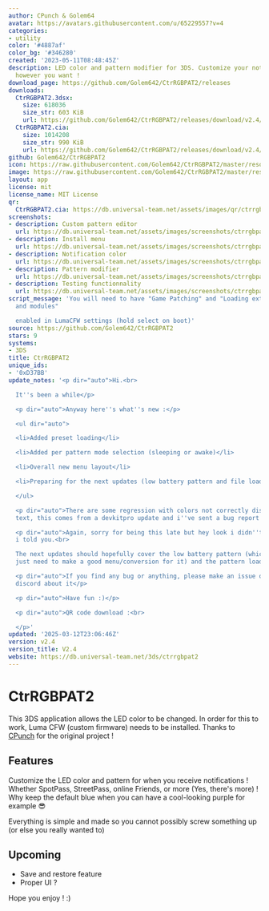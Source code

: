 ```yaml
---
author: CPunch & Golem64
avatar: https://avatars.githubusercontent.com/u/65229557?v=4
categories:
- utility
color: '#4887af'
color_bg: '#346280'
created: '2023-05-11T08:48:45Z'
description: LED color and pattern modifier for 3DS. Customize your notifications
  however you want !
download_page: https://github.com/Golem642/CtrRGBPAT2/releases
downloads:
  CtrRGBPAT2.3dsx:
    size: 618036
    size_str: 603 KiB
    url: https://github.com/Golem642/CtrRGBPAT2/releases/download/v2.4/CtrRGBPAT2.3dsx
  CtrRGBPAT2.cia:
    size: 1014208
    size_str: 990 KiB
    url: https://github.com/Golem642/CtrRGBPAT2/releases/download/v2.4/CtrRGBPAT2.cia
github: Golem642/CtrRGBPAT2
icon: https://raw.githubusercontent.com/Golem642/CtrRGBPAT2/master/resources/icon.png
image: https://raw.githubusercontent.com/Golem642/CtrRGBPAT2/master/resources/banner.png
layout: app
license: mit
license_name: MIT License
qr:
  CtrRGBPAT2.cia: https://db.universal-team.net/assets/images/qr/ctrrgbpat2-cia.png
screenshots:
- description: Custom pattern editor
  url: https://db.universal-team.net/assets/images/screenshots/ctrrgbpat2/custom-pattern-editor.png
- description: Install menu
  url: https://db.universal-team.net/assets/images/screenshots/ctrrgbpat2/install-menu.png
- description: Notification color
  url: https://db.universal-team.net/assets/images/screenshots/ctrrgbpat2/notification-color.png
- description: Pattern modifier
  url: https://db.universal-team.net/assets/images/screenshots/ctrrgbpat2/pattern-modifier.png
- description: Testing functionnality
  url: https://db.universal-team.net/assets/images/screenshots/ctrrgbpat2/testing-functionnality.png
script_message: 'You will need to have "Game Patching" and "Loading external FIRMs
  and modules"

  enabled in LumaCFW settings (hold select on boot)'
source: https://github.com/Golem642/CtrRGBPAT2
stars: 9
systems:
- 3DS
title: CtrRGBPAT2
unique_ids:
- '0xD37BB'
update_notes: '<p dir="auto">Hi.<br>

  It''s been a while</p>

  <p dir="auto">Anyway here''s what''s new :</p>

  <ul dir="auto">

  <li>Added preset loading</li>

  <li>Added per pattern mode selection (sleeping or awake)</li>

  <li>Overall new menu layout</li>

  <li>Preparing for the next updates (low battery pattern and file loading)</li>

  </ul>

  <p dir="auto">There are some regression with colors not correctly displayed on the
  text, this comes from a devkitpro update and i''ve sent a bug report for it</p>

  <p dir="auto">Again, sorry for being this late but hey look i didn''t abandon this
  i told you.<br>

  The next updates should hopefully cover the low battery pattern (which i have, i
  just need to make a good menu/conversion for it) and the pattern loader from a file.</p>

  <p dir="auto">If you find any bug or anything, please make an issue or tag me on
  discord about it</p>

  <p dir="auto">Have fun :)</p>

  <p dir="auto">QR code download :<br>

  </p>'
updated: '2025-03-12T23:06:46Z'
version: v2.4
version_title: V2.4
website: https://db.universal-team.net/3ds/ctrrgbpat2
---
```

# CtrRGBPAT2
This 3DS application allows the LED color to be changed. In order for this to work, Luma CFW (custom firmware) needs to be installed.
Thanks to [CPunch](https://github.com/CPunch/CtrRGBPATTY/) for the original project !

## Features
Customize the LED color and pattern for when you receive notifications ! Whether SpotPass, StreetPass, online Friends, or more (Yes, there's more) ! Why keep the default blue when you can have a cool-looking purple for example 😎

Everything is simple and made so you cannot possibly screw something up (or else you really wanted to)

## Upcoming
- Save and restore feature
- Proper UI ?

Hope you enjoy ! :)